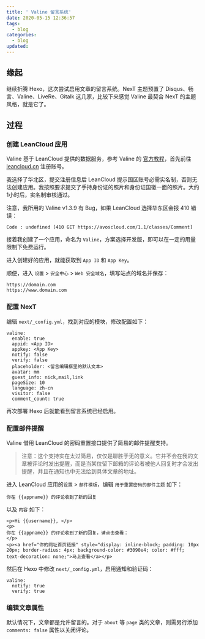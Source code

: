```yaml
---
title: ' Valine 留言系统'
date: 2020-05-15 12:36:57
tags: 
  - blog
categories:
  - blog
updated: 
---
```


## 缘起

继续折腾 Hexo，这次尝试启用文章的留言系统。NexT 主题预置了 Disqus、畅言、Valine、LiveRe、Gitalk 这几家，比较下来感觉 Valine 最契合 NexT 的主题风格，就是它了。

<!-- more -->

## 过程

### 创建 LeanCloud 应用

Valine 基于 LeanCloud 提供的数据服务，参考 Valine 的 [官方教程](https://valine.js.org/quickstart.html)，首先前往 [leancloud.cn](https://leancloud.cn/) 注册账号。

我选择了华北区，提交注册信息后 LeanCloud 提示国区账号必需实名制，否则无法创建应用。我按照要求提交了手持身份证的照片和身份证国徽一面的照片。大约1小时后，实名制审核通过。

注意，我所用的 Valine v1.3.9 有 Bug，如果 LeanCloud 选择华东区会报 410 错误：

```
Code : undefined [410 GET https://avoscloud.com/1.1/classes/Comment]
```



接着我创建了一个应用，命名为 `Valine`，方案选择开发版，即可以在一定的用量限制下免费运行。

进入创建好的应用，就能获取到 `App ID` 和 `App Key`。

顺便，进入 `设置` > `安全中心` > `Web 安全域名`，填写站点的域名并保存：

```
https://domain.com
https://www.domain.com
```

### 配置 NexT

编辑 `next/_config.yml`，找到对应的模块，修改配置如下：

```
valine:
  enable: true
  appid: <App ID>
  appkey: <App Key>
  notify: false
  verify: false
  placeholder: <留言编辑框里的默认文本>
  avatar: mm
  guest_info: nick,mail,link
  pageSize: 10
  language: zh-cn
  visitor: false
  comment_count: true
```

再次部署 Hexo 后就能看到留言系统已经启用。

### 配置邮件提醒

Valine 借用 LeanCloud 的密码重置接口提供了简易的邮件提醒支持。

> 注意：这个支持实在太过简易，仅仅是聊胜于无的意义。它并不会在我的文章被评论时发出提醒，而是当某位留下邮箱的评论者被他人回复时才会发出提醒，并且在通知也中无法给到具体文章的地址。

进入 LeanCloud 应用的`设置` > `邮件模板`，编辑 `用于重置密码的邮件主题` 如下：

```
你在 {{appname}} 的评论收到了新的回复
```

以及 `内容` 如下：

```
<p>Hi {{username}}, </p>
<p>
你在 {{appname}} 的评论收到了新的回复，请点击查看：
</p>
<p><a href="你的网址首页链接" style="display: inline-block; padding: 10px 20px; border-radius: 4px; background-color: #3090e4; color: #fff; text-decoration: none;">马上查看</a></p>
```

然后在 Hexo 中修改 `next/_config.yml`，启用通知和验证码：

```
valine:
  notify: true
  verify: true
```

### 编辑文章属性

默认情况下，文章都是允许留言的。对于 `about` 等 `page` 类的文章，则需另行添加 `comments: false` 属性以关闭评论。